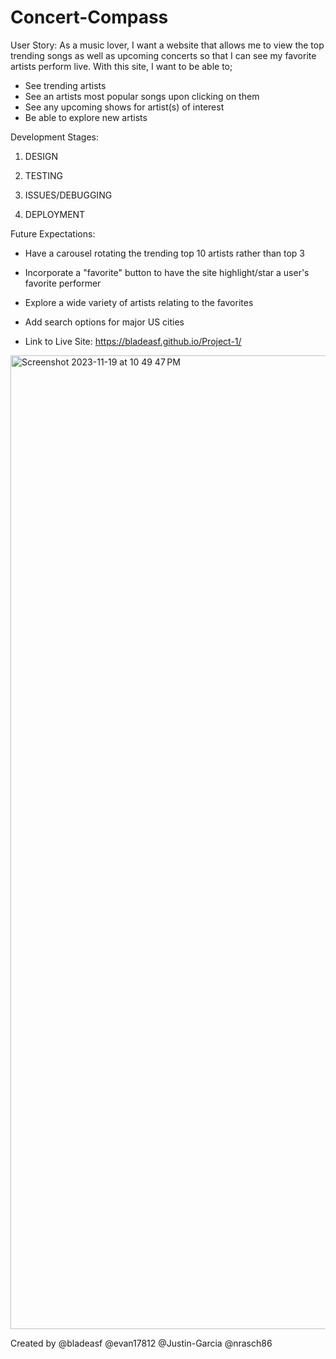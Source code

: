 # Concert-Compass
User Story: 
As a  music lover, I want a website that allows me to view the top trending songs as well as upcoming concerts so that I can see my favorite artists perform live. 
With this site, I want to be able to; 
- See trending artists
- See an artists most popular songs upon clicking on them
- See any upcoming shows for artist(s) of interest
- Be able to explore new artists




Development Stages: 
1. DESIGN 

2. TESTING

3. ISSUES/DEBUGGING

4. DEPLOYMENT

Future Expectations:
- Have a carousel rotating the trending top 10 artists rather than top 3
- Incorporate a "favorite" button to have the site highlight/star a user's favorite performer
- Explore a wide variety of artists relating to the favorites
- Add search options for major US cities

- Link to Live Site: https://bladeasf.github.io/Project-1/



<img width="1558" alt="Screenshot 2023-11-19 at 10 49 47 PM" src="https://github.com/bladeasf/Project-1/assets/145396887/3d9aacfc-e6de-41ea-96ee-007fcb38a935">


Created by @bladeasf @evan17812 @Justin-Garcia @nrasch86
